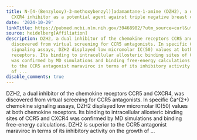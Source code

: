 ```yaml
---
title: N-[4-(Benzyloxy)-3-methoxybenzyl)]adamantane-1-amine (DZH2), a dual CCR5 and
  CXCR4 inhibitor as a potential agent against triple negative breast cancer
date: '2024-10-29'
linkTitle: https://pubmed.ncbi.nlm.nih.gov/39468982/?utm_source=curl&utm_medium=rss&utm_campaign=pubmed-2&utm_content=1FakS-2QOkCT8HsMOQP1bCRQ4YzyumYOmxmF0moLsQ3dFB1E9V&fc=20220326224207&ff=20241029183704&v=2.18.0.post9+e462414
source: heidelberg[Affiliation]
description: DZH2, a dual inhibitor of the chemokine receptors CCR5 and CXCR4, was
  discovered from virtual screening for CCR5 antagonists. In specific Ca^(2+) chemokine
  signaling assays, DZH2 displayed low micromolar IC(50) values at both chemokine
  receptors. Its binding to intracellular allosteric binding sites of CCR5 and CXCR4
  was confirmed by MD simulations and binding free-energy calculations. DZH2 is superior
  to the CCR5 antagonist maraviroc in terms of its inhibitory activity on the growth
  of ...
disable_comments: true
---
```

DZH2, a dual inhibitor of the chemokine receptors CCR5 and CXCR4, was discovered from virtual screening for CCR5 antagonists. In specific Ca^(2+) chemokine signaling assays, DZH2 displayed low micromolar IC(50) values at both chemokine receptors. Its binding to intracellular allosteric binding sites of CCR5 and CXCR4 was confirmed by MD simulations and binding free-energy calculations. DZH2 is superior to the CCR5 antagonist maraviroc in terms of its inhibitory activity on the growth of ...